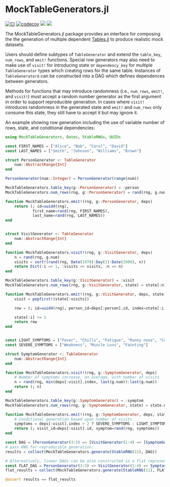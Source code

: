 # MockTableGenerators.jl

[![CI](https://github.com/beacon-biosignals/MockTableGenerators.jl/actions/workflows/ci.yml/badge.svg)](https://github.com/beacon-biosignals/MockTableGenerators.jl/actions/workflows/ci.yml)
[![codecov](https://codecov.io/gh/beacon-biosignals/MockTableGenerators.jl/branch/main/graph/badge.svg?token=sl0ZTIrtyW)](https://codecov.io/gh/beacon-biosignals/MockTableGenerators.jl)
[![](https://img.shields.io/badge/docs-stable-blue.svg)](https://beacon-biosignals.github.io/MockTableGenerators.jl/stable)
[![](https://img.shields.io/badge/docs-dev-blue.svg)](https://beacon-biosignals.github.io/MockTableGenerators.jl/dev)

The MockTableGenerators.jl package provides an interface for composing the the generation of multiple dependent [Tables.jl](https://github.com/JuliaData/Tables.jl) to produce realistic mock datasets.

Users should define subtypes of `TableGenerator` and extend the `table_key`, `num_rows`, and `emit!` functions. Special row generators may also need to make use of `visit!` for introducing state or `dependency_key` for multiple `TableGenerator` types which creating rows for the same table. Instances of `TableGenerator`s can be constructed into a DAG which defines dependences between generators.

Methods for functions that may introduce randomness (i.e., `num_rows`, `emit!`, and `visit!`) must accept a random number generator as the first argument in order to support reproducible generation.  In cases where `visit!` introduces randomness in the generated state and `emit!` and `num_rows` only consume this state, they still have to accept it but may ignore it.

An example showing row generation including the use of variable number of rows, state, and conditional dependencies:

```julia
using MockTableGenerators, Dates, StableRNGs, UUIDs

const FIRST_NAMES = ["Alice", "Bob", "Carol", "David"]
const LAST_NAMES = ["Smith", "Johnson", "Williams", "Brown"]

struct PersonGenerator <: TableGenerator
    num::AbstractRange{Int}
end

PersonGenerator(num::Integer) = PersonGenerator(range(num))

MockTableGenerators.table_key(g::PersonGenerator) = :person
MockTableGenerators.num_rows(rng, g::PersonGenerator) = rand(rng, g.num)

function MockTableGenerators.emit!(rng, g::PersonGenerator, deps)
    return (; id=uuid4(rng), 
            first_name=rand(rng, FIRST_NAMES), 
            last_name=rand(rng, LAST_NAMES))
end


struct VisitGenerator <: TableGenerator
    num::AbstractRange{Int}
end

function MockTableGenerators.visit!(rng, g::VisitGenerator, deps)
    n = rand(rng, g.num)
    visits = sort!(rand(rng, Date(1970):Day(1):Date(2000), n))
    return Dict(:i => 1, :visits => visits, :n => n)
end

MockTableGenerators.table_key(g::VisitGenerator) = :visit
MockTableGenerators.num_rows(rng, g::VisitGenerator, state) = state[:n]

function MockTableGenerators.emit!(rng, g::VisitGenerator, deps, state)
    visit = popfirst!(state[:visits])

    row = (; id=uuid4(rng), person_id=deps[:person].id, index=state[:i], date=visit)

    state[:i] += 1
    return row
end


const LIGHT_SYMPTOMS = ["Fever", "Chills", "Fatigue", "Runny nose", "Cough"]
const SEVERE_SYMPTOMS = ["Weakness", "Muscle Loss", "Fainting"]

struct SymptomGenerator <: TableGenerator
    num::AbstractRange{Int}
end

function MockTableGenerators.visit!(rng, g::SymptomGenerator, deps)
    # Number of symptoms increase, on average, with number of visits
    n = rand(rng, min(deps[:visit].index, last(g.num)):last(g.num))
    return (; n)
end

MockTableGenerators.table_key(g::SymptomGenerator) = :symptom
MockTableGenerators.num_rows(rng, g::SymptomGenerator, state) = state.n

function MockTableGenerators.emit!(rng, g::SymptomGenerator, deps, state)
    # Conditional generation based upon number of visits
    symptoms = deps[:visit].index > 2 ? SEVERE_SYMPTOMS : LIGHT_SYMPTOMS
    return (; visit_id=deps[:visit].id, symptom=rand(rng, symptoms))
end

const DAG = [PersonGenerator(3:5) => [VisitGenerator(1:4) => [SymptomGenerator(1:2)]]]
# pass RNG for reproducible generation:
results = collect(MockTableGenerators.generate(StableRNG(11), DAG))

# Alternatively, linear DAGs can be also constructed in a flat representation:
const FLAT_DAG = PersonGenerator(3:5) => VisitGenerator(1:4) => SymptomGenerator(1:2)
flat_results = collect(MockTableGenerators.generate(StableRNG(11), FLAT_DAG))

@assert results == flat_results
```
